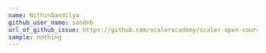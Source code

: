 ```yaml
---
name: NithinSandilya
github_user_name: sandnb
url_of_github_issue: https://github.com/scaleracademy/scaler-open-source-september-challenge/issues/238
sample: nothing
---
```

